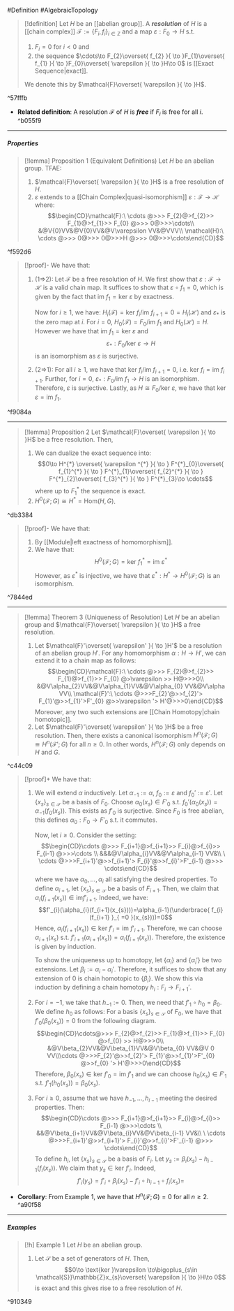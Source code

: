 #Definition #AlgebraicTopology 

> [!definition]
> Let $H$ be an [[abelian group]]. A ***resolution*** of $H$ is a [[chain complex]] $\mathcal{F}:=\{ F_{i} ,f_{i}\}_{i\in\mathbb{Z}}$ and a map $\varepsilon:F_{0}\to H$ s.t. 
> 1. $F_{i}=0$ for $i<0$ and
> 2. the sequence $\cdots\to F_{2}\overset{ f_{2} }{ \to }F_{1}\overset{ f_{1} }{ \to }F_{0}\overset{ \varepsilon }{ \to }H\to 0$ is [[Exact Sequence|exact]].
> 
> We denote this by $\mathcal{F}\overset{ \varepsilon }{ \to }H$.

^57fffb

- **Related definition**: A resolution $\mathcal{F}$ of $H$ is ***free*** if $F_{i}$ is free for all $i$. ^b055f9
---
##### Properties

> [!lemma] Proposition 1 (Equivalent Definitions)
> Let $H$ be an abelian group. TFAE:
> 1. $\mathcal{F}\overset{ \varepsilon }{ \to }H$ is a free resolution of $H$.
> 2. $\varepsilon$ extends to a [[Chain Complex|quasi-isomorphism]] $\varepsilon:\mathcal{F}\to \mathcal{H}$ where: $$\begin{CD}\mathcal{F}:\ \cdots @>>> F_{2}@>f_{2}>> F_{1}@>f_{1}>> F_{0} @>>> 0@>>>\cdots\\ &@V{0}VV&@V{0}VV&@V\varepsilon VV&@VVV\\ \mathcal{H}:\ \cdots @>>> 0@>>> 0@>>>H @>>> 0@>>>\cdots\end{CD}$$

^f592d6

> [!proof]-
> We have that:
> 1. (1=>2): Let $\mathcal{F}$ be a free resolution of $H$. We first show that $\varepsilon:\mathcal{F}\to \mathcal{H}$ is a valid chain map. It suffices to show that $\varepsilon \circ f_{1}= 0$, which is given by the fact that $\text{im }f_{1}=\text{ker }\varepsilon$ by exactness. 
>    
>    Now for $i\geq 1$, we have: $H_{i}(\mathcal{F})=\text{ker }f_{i} / \text{im } f_{i+1}=0=H_{i}(\mathcal{H})$ and $\varepsilon_{*}$ is the zero map at $i$. For $i=0$, $H_{0}(\mathcal{F})=F_{0} / \text{im }f_{1}$ and $H_{0}(\mathcal{H})=H$. However we have that $\text{im } f_{1}=\text{ker }\varepsilon$ and $$\varepsilon_{*}:F_{0} / \text{ker } \varepsilon\to H$$ is an isomorphism as $\varepsilon$ is surjective. 
> 2. (2=>1): For all $i\geq 1$, we have that $\text{ker }f_{i} / \text{im }f_{i+1}= 0$, i.e. $\text{ker }f_{i} = \text{im }f_{i+1}$. Further, for $i=0$, $\varepsilon_{*}:F_{0} / \text{im }f_{1}\to H$ is an isomorphism. Therefore, $\varepsilon$ is surjective. Lastly, as $H\cong F_{0} / \text{ker }\varepsilon$, we have that $\text{ker }\varepsilon = \text{im }f_{1}$. 

^f9084a

---
> [!lemma] Proposition 2
> Let $\mathcal{F}\overset{ \varepsilon }{ \to }H$ be a free resolution. Then, 
> 1. We can dualize the exact sequence into: $$0\to H^{*} \overset{ \varepsilon ^{*} }{ \to } F^{*}_{0}\overset{ f_{1}^{*} }{ \to } F^{*}_{1}\overset{ f_{2}^{*} }{ \to } F^{*}_{2}\overset{ f_{3}^{*} }{ \to } F^{*}_{3}\to \cdots$$where up to $F^{*}_{1}$ the sequence is exact.
> 2. $H^0(\mathcal{F};G)\cong H^{*}=\text{Hom}(H,G)$.

^db3384

> [!proof]-
> We have that:
> 1. By [[Module|left exactness of homomorphism]].
> 2. We have that: $$H^0(\mathcal{F};G)=\text{ker }f^{*}_{1}=\text{im }\varepsilon ^{*}$$However, as $\varepsilon ^{*}$ is injective, we have that $\varepsilon ^{*}:H^{*}\to H^0(\mathcal{F};G)$ is an isomorphism. 

^7844ed

---
> [!lemma] Theorem 3 (Uniqueness of Resolution)
> Let $H$ be an abelian group and $\mathcal{F}\overset{ \varepsilon }{ \to }H$ a free resolution.
> 1. Let $\mathcal{F}'\overset{ \varepsilon' }{ \to }H'$ be a resolution of an abelian group $H'$. For any homomorphism $\alpha:H\to H'$, we can extend it to a chain map as follows: $$\begin{CD}\mathcal{F}:\ \cdots @>>> F_{2}@>f_{2}>> F_{1}@>f_{1}>> F_{0} @>\varepsilon >> H@>>>0\\ &@V\alpha_{2}VV&@V\alpha_{1}VV&@V\alpha_{0} VV&@V\alpha VV\\ \mathcal{F}':\ \cdots @>>>F_{2}'@>>f_{2}'> F_{1}'@>>f_{1}'>F'_{0} @>>\varepsilon '> H'@>>>0\end{CD}$$
> 	Moreover, any two such extensions are [[Chain Homotopy|chain homotopic]].
> 2. Let $\mathcal{F}'\overset{ \varepsilon' }{ \to }H$ be a free resolution. Then, there exists a canonical isomorphism $H^{n}(\mathcal{F};G)\cong H^{n}(\mathcal{F}';G)$ for all $n\geq 0$. In other words, $H^n(\mathcal{F};G)$ only depends on $H$ and $G$.

^c44c09

> [!proof]+
> We have that:
> 1. We will extend $\alpha$ inductively. Let $\alpha_{-1}:= \alpha$, $f_{0}:=\varepsilon$ and $f_{0}':=\varepsilon'$. Let $\{ x_{s} \}_{s\in \mathcal{S}}$ be a basis of $F_{0}$. Choose $\alpha_{0}(x_{s})\in F'_{0}$ s.t. $f_{0}'(\alpha_{0}(x_{s}))=\alpha_{-1}(f_{0}(x_{s}))$. This exists as $f'_{0}$ is surjective. Since $F_{0}$ is free abelian, this defines $\alpha_{0}:F_{0}\to F'_{0}$ s.t. it commutes. 
>    
>    Now, let $i\geq 0$. Consider the setting: $$\begin{CD}\cdots @>>> F_{i+1}@>f_{i+1}>> F_{i}@>f_{i}>> F_{i-1} @>>>\cdots \\ &&&@V\alpha_{i}VV&@V\alpha_{i-1} VV&\\ \ \cdots @>>>F_{i+1}'@>>f_{i+1}'> F_{i}'@>>f_{i}'>F'_{i-1} @>>> \cdots\end{CD}$$where we have $\alpha_{0},\dots,\alpha_{i}$ all satisfying the desired properties. To define $\alpha_{i+1}$, let $\{ x_{s} \}_{s\in \mathcal{S}}$ be a basis of $F_{i+1}$. Then, we claim that $\alpha_{i}(f_{i+1}(x_{s}))\in \text{im}f'_{i+1}$. Indeed, we have: $$f'_{i}(\alpha_{i}(f_{i+1}(x_{s})))=\alpha_{i-1}(\underbrace{ f_{i}(f_{i+1} }_{ =0 }(x_{s})))=0$$Hence, $\alpha_{i}(f_{i+1}(x_{s}))\in \text{ker }f'_{i}=\text{im }f'_{i+1}$. Therefore, we can choose $\alpha_{i+1}(x_{s})$ s.t. $f'_{i+1}(\alpha_{i+1}(x_{s}))=\alpha_{i}(f_{i+1}(x_{s}))$. Therefore, the existence is given by induction. 
>    
>    To show the uniqueness up to homotopy, let $\{ \alpha_{i} \}$ and $\{ \alpha_{i}' \}$ be two extensions. Let $\beta_{i}:=\alpha_{i}-\alpha_{i}'$. Therefore, it suffices to show that any extension of $0$ is chain homotopic to $\{ \beta_{i} \}$. We show this via induction by defining a chain homotopy $h_{i}:F_{i}\to F_{i+1}'$. 
> 	1. For $i=-1$, we take that $h_{-1}:= 0$. Then, we need that $f'_{1} \circ h_{0}=\beta_{0}$. We define $h_{0}$ as follows: For a basis $\{ x_{s} \}_{s\in \mathcal{S}}$ of $F_{0}$, we have that $f'_{0}(\beta_{0}(x_{s}))=0$ from the following diagram. $$\begin{CD}\cdots@>>> F_{2}@>f_{2}>> F_{1}@>f_{1}>> F_{0} @>f_{0} >> H@>>>0\\ &@V\beta_{2}VV&@V\beta_{1}VV&@V\beta_{0} VV&@V 0 VV\\\cdots @>>>F_{2}'@>>f_{2}'> F_{1}'@>>f_{1}'>F'_{0} @>>f_{0} '> H'@>>>0\end{CD}$$Therefore, $\beta_{0}(x_{s})\in \text{ker }f'_{0}=\text{im }f'_{1}$ and we can choose $h_{0}(x_{s})\in F'_{1}$ s.t. $f'_{1}(h_{0}(x_{s}))=\beta_{0}(x_{s})$.
> 	2. For $i\geq 0$, assume that we have $h_{-1},\dots,h_{i-1}$ meeting the desired properties. Then:$$\begin{CD}\cdots @>>> F_{i+1}@>f_{i+1}>> F_{i}@>f_{i}>> F_{i-1} @>>>\cdots \\ &&@V\beta_{i+1}VV&@V\beta_{i}VV&@V\beta_{i-1} VV&\\ \ \cdots @>>>F_{i+1}'@>>f_{i+1}'> F_{i}'@>>f_{i}'>F'_{i-1} @>>> \cdots\end{CD}$$To define $h_{i}$, let $\{ x_{s} \}_{s\in \mathcal{S}}$ be a basis of $F_{i}$. Let $y_{s}:=\beta_{i}(x_{s})-h_{i-1}(f_{i}(x_{s}))$. We claim that $y_{s}\in \text{ker }f'_{i}$. Indeed, $$f'_{i}(y_{s})=f'_{i}\circ \beta_{i}(x_{s})-f'_{i} \circ  h_{i-1} \circ  f_{i}(x_{s})=$$

- **Corollary**: From Example 1, we have that $H^n(\mathcal{F};G)=0$ for all $n\geq 2$.  ^a90f58
---
##### Examples
> [!h] Example 1
> Let $H$ be an abelian group. 
> 1. Let $\mathcal{S}$ be a set of generators of $H$. Then, $$0\to \text{ker }\varepsilon \to\bigoplus_{s\in \mathcal{S}}\mathbb{Z}x_{s}\overset{ \varepsilon }{ \to }H\to 0$$ is exact and this gives rise to a free resolution of $H$.

^910349
